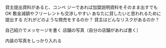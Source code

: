 貸主提出資料があると、コンペ
ジーであれば加盟説明資料をそのまま出すでもOK
敷金減額やフリーレントも交渉しやすい
あなたに貸したいと思われるために提出する
だれがどのような商売をするのか？
貸主はどんなリスクがあるのか？


自己紹介でメッセージを書く
店舗の写真（自分の店舗があれば書く）

内装の写真をしっかり入れる
